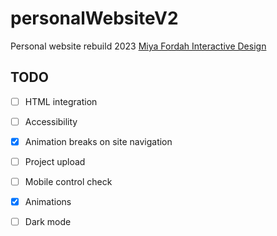 # personalWebsiteV2

Personal website rebuild 2023
[Miya Fordah Interactive Design](https://mafordah.github.io/personal-website-v2/)

## TODO
- [ ] HTML integration
- [ ] Accessibility
- [x] Animation breaks on site navigation
- [ ] Project upload
- [ ] Mobile control check
- [x] Animations
- [ ] Dark mode



